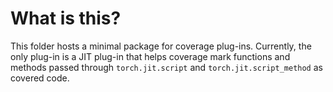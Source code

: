 # What is this?

This folder hosts a minimal package for coverage plug-ins. Currently, the only plug-in is a JIT plug-in that helps coverage mark functions and methods passed through `torch.jit.script` and `torch.jit.script_method` as covered code.
